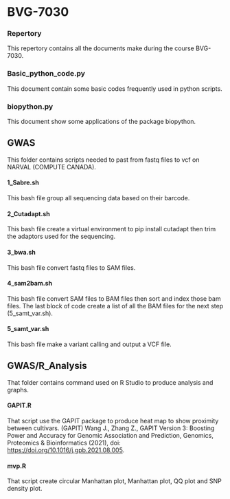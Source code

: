 # BVG-7030

### Repertory
This repertory contains all the documents make during the course BVG-7030.


### Basic_python_code.py
This document contain some basic codes frequently used in python scripts.


### biopython.py
This document show some applications of the package biopython.


## GWAS
This folder contains scripts needed to past from fastq files to vcf on NARVAL (COMPUTE CANADA).

#### 1_Sabre.sh
This bash file group all sequencing data based on their barcode.

#### 2_Cutadapt.sh
This bash file create a virtual environment to pip install cutadapt then trim the adaptors used for the sequencing.

#### 3_bwa.sh
This bash file convert fastq files to SAM files.

#### 4_sam2bam.sh
This bash file convert SAM files to BAM files then sort and index those bam files. The last block of code create a list of all the BAM files for the next step (5_samt_var.sh).

#### 5_samt_var.sh
This bash file make a variant calling and output a VCF file.

## GWAS/R_Analysis
That folder contains command used on R Studio to produce analysis and graphs.

#### GAPIT.R
That script use the GAPIT package to produce heat map to show proximity between cultivars.
(GAPIT) Wang J., Zhang Z., GAPIT Version 3: Boosting Power and Accuracy for Genomic Association and Prediction, Genomics, Proteomics & Bioinformatics (2021), doi: https://doi.org/10.1016/j.gpb.2021.08.005.

#### mvp.R
That script create circular Manhattan plot, Manhattan plot, QQ plot and SNP density plot.
